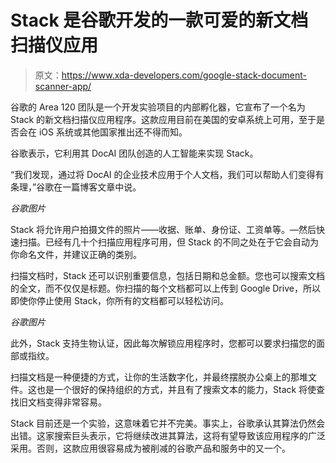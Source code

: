 # Stack 是谷歌开发的一款可爱的新文档扫描仪应用

> 原文：<https://www.xda-developers.com/google-stack-document-scanner-app/>

谷歌的 Area 120 团队是一个开发实验项目的内部孵化器，它宣布了一个名为 Stack 的新文档扫描仪应用程序。这款应用目前在美国的安卓系统上可用，至于是否会在 iOS 系统或其他国家推出还不得而知。

谷歌表示，它利用其 DocAI 团队创造的人工智能来实现 Stack。

“我们发现，通过将 DocAI 的企业技术应用于个人文档，我们可以帮助人们变得有条理，”谷歌在一篇博客文章中说。

*谷歌图片*

Stack 将允许用户拍摄文件的照片——收据、账单、身份证、工资单等。—然后快速扫描。已经有几十个扫描应用程序可用，但 Stack 的不同之处在于它会自动为你命名文件，并建议正确的类别。

扫描文档时，Stack 还可以识别重要信息，包括日期和总金额。您也可以搜索文档的全文，而不仅仅是标题。你扫描的每个文档都可以上传到 Google Drive，所以即使你停止使用 Stack，你所有的文档都可以轻松访问。

*谷歌图片*

此外，Stack 支持生物认证，因此每次解锁应用程序时，您都可以要求扫描您的面部或指纹。

扫描文档是一种便捷的方式，让你的生活数字化，并最终摆脱办公桌上的那堆文件。这也是一个很好的保持组织的方式，并且有了搜索文本的能力，Stack 将使查找旧文档变得非常容易。

Stack 目前还是一个实验，这意味着它并不完美。事实上，谷歌承认其算法仍然会出错。这家搜索巨头表示，它将继续改进其算法，这将有望导致该应用程序的广泛采用。否则，这款应用很容易成为被削减的谷歌产品和服务中的又一个。